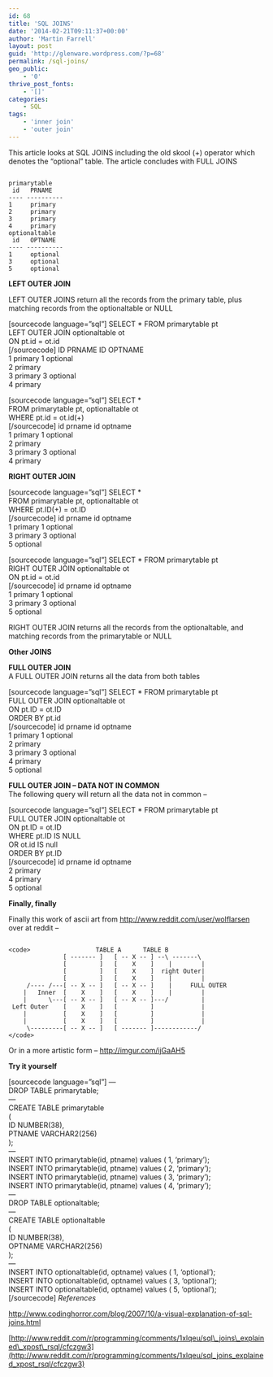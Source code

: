 ```yaml
---
id: 68
title: 'SQL JOINS'
date: '2014-02-21T09:11:37+00:00'
author: 'Martin Farrell'
layout: post
guid: 'http://glenware.wordpress.com/?p=68'
permalink: /sql-joins/
geo_public:
    - '0'
thrive_post_fonts:
    - '[]'
categories:
    - SQL
tags:
    - 'inner join'
    - 'outer join'
---
```


This article looks at SQL JOINS including the old skool (+) operator which denotes the “optional” table. The article concludes with FULL JOINS

```

primarytable
 id   PRNAME
---- ----------
1     primary
2     primary
3     primary
4     primary
optionaltable
 id   OPTNAME
---- ----------
1     optional
3     optional
5     optional
```

**LEFT OUTER JOIN**

LEFT OUTER JOINS return all the records from the primary table, plus matching records from the optionaltable or NULL

\[sourcecode language=”sql”\] SELECT \* FROM primarytable pt  
LEFT OUTER JOIN optionaltable ot  
ON pt.id = ot.id  
\[/sourcecode\] ID PRNAME ID OPTNAME  
1 primary 1 optional  
2 primary   
3 primary 3 optional  
4 primary

\[sourcecode language=”sql”\] SELECT \*  
FROM primarytable pt, optionaltable ot  
WHERE pt.id = ot.id(+)  
\[/sourcecode\] id prname id optname  
1 primary 1 optional  
2 primary   
3 primary 3 optional  
4 primary

**RIGHT OUTER JOIN**

\[sourcecode language=”sql”\] SELECT \*  
FROM primarytable pt, optionaltable ot  
WHERE pt.ID(+) = ot.ID  
\[/sourcecode\] id prname id optname  
1 primary 1 optional  
3 primary 3 optional  
 5 optional

\[sourcecode language=”sql”\] SELECT \* FROM primarytable pt  
RIGHT OUTER JOIN optionaltable ot  
ON pt.id = ot.id  
\[/sourcecode\] id prname id optname  
1 primary 1 optional  
3 primary 3 optional  
 5 optional  
   
RIGHT OUTER JOIN returns all the records from the optionaltable, and matching records from the primarytable or NULL

**Other JOINS**

**FULL OUTER JOIN**  
A FULL OUTER JOIN returns all the data from both tables

\[sourcecode language=”sql”\] SELECT \* FROM primarytable pt  
FULL OUTER JOIN optionaltable ot  
ON pt.ID = ot.ID  
ORDER BY pt.id  
\[/sourcecode\] id prname id optname  
1 primary 1 optional  
2 primary   
3 primary 3 optional  
4 primary   
 5 optional

   
**FULL OUTER JOIN – DATA NOT IN COMMON**  
The following query will return all the data not in common –

\[sourcecode language=”sql”\] SELECT \* FROM primarytable pt  
FULL OUTER JOIN optionaltable ot  
ON pt.ID = ot.ID  
WHERE pt.ID IS NULL  
OR ot.id IS null  
ORDER BY pt.ID  
\[/sourcecode\] id prname id optname  
2 primary   
4 primary   
 5 optional

**Finally, finally**

Finally this work of ascii art from <http://www.reddit.com/user/wolflarsen> over at reddit –

```

<code>                  TABLE A      TABLE B
               [ ------- ]   [ -- X -- ] --\ -------\
               [         ]   [    X    ]    |        |
               [         ]   [    X    ]  right Outer|
               [         ]   [    X    ]    |        |
     /---- /---[ -- X -- ]   [ -- X -- ]    |     FULL OUTER
    |   Inner  [    X    ]   [    X    ]    |        |
    |      \---[ -- X -- ]   [ -- X -- ]---/         |
 Left Outer    [    X    ]   [         ]             |
    |          [    X    ]   [         ]             |
    |          [    X    ]   [         ]             |
     \---------[ -- X -- ]   [ ------- ]------------/
</code>
```

Or in a more artistic form – <http://imgur.com/ijGaAH5>

 **Try it yourself**

\[sourcecode language=”sql”\] —  
DROP TABLE primarytable;  
—  
CREATE TABLE primarytable  
(  
 ID NUMBER(38),  
 PTNAME VARCHAR2(256)  
);  
—  
INSERT INTO primarytable(id, ptname) values ( 1, ‘primary’);  
INSERT INTO primarytable(id, ptname) values ( 2, ‘primary’);  
INSERT INTO primarytable(id, ptname) values ( 3, ‘primary’);  
INSERT INTO primarytable(id, ptname) values ( 4, ‘primary’);  
—  
DROP TABLE optionaltable;  
—  
CREATE TABLE optionaltable  
(  
 ID NUMBER(38),  
 OPTNAME VARCHAR2(256)  
);  
—  
INSERT INTO optionaltable(id, optname) values ( 1, ‘optional’);  
INSERT INTO optionaltable(id, optname) values ( 3, ‘optional’);  
INSERT INTO optionaltable(id, optname) values ( 5, ‘optional’);  
\[/sourcecode\] *References*

<http://www.codinghorror.com/blog/2007/10/a-visual-explanation-of-sql-joins.html>

[http://www.reddit.com/r/programming/comments/1xlqeu/sql\_joins\_explained\_xpost\_rsql/cfczgw3](http://www.reddit.com/r/programming/comments/1xlqeu/sql_joins_explained_xpost_rsql/cfczgw3)